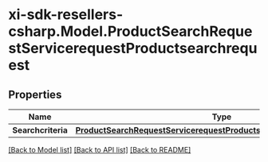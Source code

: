# xi-sdk-resellers-csharp.Model.ProductSearchRequestServicerequestProductsearchrequest

## Properties

Name | Type | Description | Notes
------------ | ------------- | ------------- | -------------
**Searchcriteria** | [**ProductSearchRequestServicerequestProductsearchrequestSearchcriteria**](ProductSearchRequestServicerequestProductsearchrequestSearchcriteria.md) |  | [optional] 

[[Back to Model list]](../README.md#documentation-for-models) [[Back to API list]](../README.md#documentation-for-api-endpoints) [[Back to README]](../README.md)

